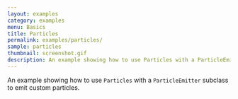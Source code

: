 ```yaml
---
layout: examples
category: examples
menu: Basics
title: Particles
permalink: examples/particles/
sample: particles
thumbnail: screenshot.gif
description: An example showing how to use Particles with a ParticleEmitter subclass to emit custom particles.
---
```


An example showing how to use `Particles` with a `ParticleEmitter` subclass to emit custom particles.
